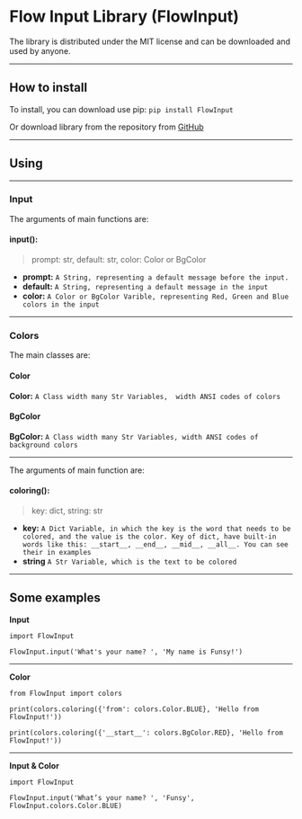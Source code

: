 # **Flow Input Library (FlowInput)**

The library is distributed under the MIT license and can be downloaded and used by anyone.

----------


## How to install
To install, you can download use pip: `pip install FlowInput`

Or download library from the repository from [GitHub](https://github.com/FunsyCode/FlowInput.git)

----------

## Using

----------

### Input
The arguments of main functions are:

#### input():
>prompt: str, default: str, color: Color or BgColor

- **prompt:**     `A String, representing a default message before the input.`
- **default:**    `A String, representing a default message in the input`
- **color:**      `A Color or BgColor Varible, representing Red, Green and Blue colors in the input`

----------
### Colors

The main classes are:

#### Color
**Color:**       `A Class width many Str Variables,  width ANSI codes of colors`

#### BgColor
**BgColor:**     `A Class width many Str Variables, width ANSI codes of background colors`

----------

The arguments of main function are:

#### coloring():
>key: dict, string: str

- **key:**      `A Dict Variable, in which the key is the word that needs to be colored, and the value is the color. Key of dict, have built-in words like this: __start__, __end__, __mid__, __all__. You can see their in examples`
- **string**    `A Str Variable, which is the text to be colored`

----------

## Some examples

**Input**
    
    import FlowInput

    FlowInput.input('What's your name? ', 'My name is Funsy!')

----------
    
**Color**
  
    from FlowInput import colors
    
    print(colors.coloring({'from': colors.Color.BLUE}, 'Hello from FlowInput!'))
    
    print(colors.coloring({'__start__': colors.BgColor.RED}, 'Hello from FlowInput!'))


----------

**Input & Color**
     
    import FlowInput
    
    FlowInput.input('What’s your name? ', 'Funsy', FlowInput.colors.Color.BLUE)
